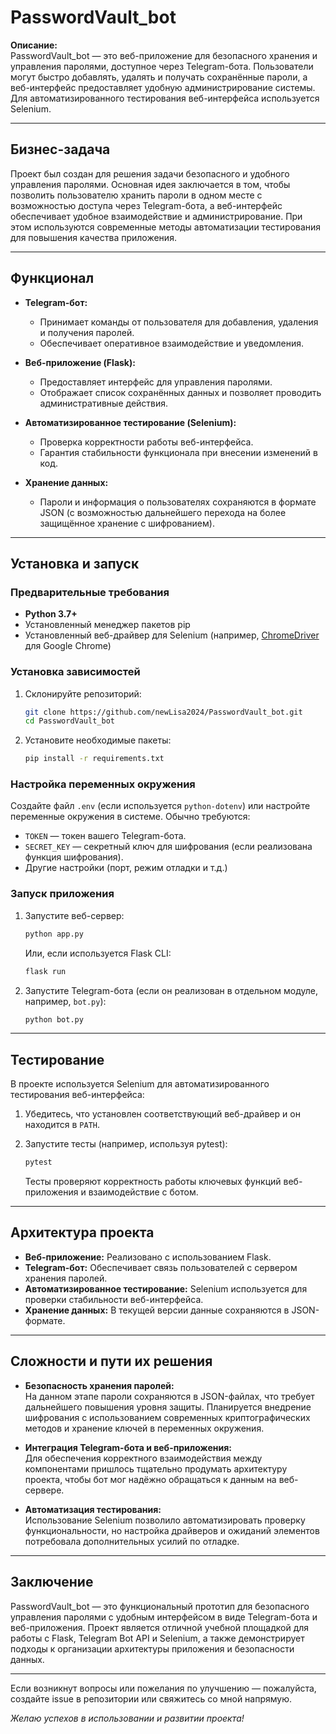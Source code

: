# PasswordVault_bot

**Описание:**  
PasswordVault_bot — это веб-приложение для безопасного хранения и управления паролями, доступное через Telegram-бота. Пользователи могут быстро добавлять, удалять и получать сохранённые пароли, а веб-интерфейс предоставляет удобную администрирование системы. Для автоматизированного тестирования веб-интерфейса используется Selenium.

---

## Бизнес-задача

Проект был создан для решения задачи безопасного и удобного управления паролями. Основная идея заключается в том, чтобы позволить пользователю хранить пароли в одном месте с возможностью доступа через Telegram-бота, а веб-интерфейс обеспечивает удобное взаимодействие и администрирование. При этом используются современные методы автоматизации тестирования для повышения качества приложения.

---

## Функционал

- **Telegram-бот:**  
  - Принимает команды от пользователя для добавления, удаления и получения паролей.
  - Обеспечивает оперативное взаимодействие и уведомления.

- **Веб-приложение (Flask):**  
  - Предоставляет интерфейс для управления паролями.
  - Отображает список сохранённых данных и позволяет проводить административные действия.

- **Автоматизированное тестирование (Selenium):**  
  - Проверка корректности работы веб-интерфейса.
  - Гарантия стабильности функционала при внесении изменений в код.

- **Хранение данных:**  
  - Пароли и информация о пользователях сохраняются в формате JSON (с возможностью дальнейшего перехода на более защищённое хранение с шифрованием).

---

## Установка и запуск

### Предварительные требования

- **Python 3.7+**
- Установленный менеджер пакетов pip
- Установленный веб-драйвер для Selenium (например, [ChromeDriver](https://sites.google.com/chromium.org/driver/) для Google Chrome)

### Установка зависимостей

1. Склонируйте репозиторий:

   ```bash
   git clone https://github.com/newLisa2024/PasswordVault_bot.git
   cd PasswordVault_bot
   ```

2. Установите необходимые пакеты:

   ```bash
   pip install -r requirements.txt
   ```

### Настройка переменных окружения

Создайте файл `.env` (если используется `python-dotenv`) или настройте переменные окружения в системе. Обычно требуются:

- `TOKEN` — токен вашего Telegram-бота.
- `SECRET_KEY` — секретный ключ для шифрования (если реализована функция шифрования).
- Другие настройки (порт, режим отладки и т.д.)

### Запуск приложения

1. Запустите веб-сервер:

   ```bash
   python app.py
   ```

   Или, если используется Flask CLI:

   ```bash
   flask run
   ```

2. Запустите Telegram-бота (если он реализован в отдельном модуле, например, `bot.py`):

   ```bash
   python bot.py
   ```

---

## Тестирование

В проекте используется Selenium для автоматизированного тестирования веб-интерфейса:

1. Убедитесь, что установлен соответствующий веб-драйвер и он находится в `PATH`.
2. Запустите тесты (например, используя pytest):

   ```bash
   pytest
   ```

   Тесты проверяют корректность работы ключевых функций веб-приложения и взаимодействие с ботом.

---

## Архитектура проекта

- **Веб-приложение:** Реализовано с использованием Flask.
- **Telegram-бот:** Обеспечивает связь пользователей с сервером хранения паролей.
- **Автоматизированное тестирование:** Selenium используется для проверки стабильности веб-интерфейса.
- **Хранение данных:** В текущей версии данные сохраняются в JSON-формате.

---

## Сложности и пути их решения

- **Безопасность хранения паролей:**  
  На данном этапе пароли сохраняются в JSON-файлах, что требует дальнейшего повышения уровня защиты. Планируется внедрение шифрования с использованием современных криптографических методов и хранение ключей в переменных окружения.

- **Интеграция Telegram-бота и веб-приложения:**  
  Для обеспечения корректного взаимодействия между компонентами пришлось тщательно продумать архитектуру проекта, чтобы бот мог надёжно обращаться к данным на веб-сервере.

- **Автоматизация тестирования:**  
  Использование Selenium позволило автоматизировать проверку функциональности, но настройка драйверов и ожиданий элементов потребовала дополнительных усилий по отладке.

---

## Заключение

PasswordVault_bot — это функциональный прототип для безопасного управления паролями с удобным интерфейсом в виде Telegram-бота и веб-приложения. Проект является отличной учебной площадкой для работы с Flask, Telegram Bot API и Selenium, а также демонстрирует подходы к организации архитектуры приложения и безопасности данных.

---

Если возникнут вопросы или пожелания по улучшению — пожалуйста, создайте issue в репозитории или свяжитесь со мной напрямую.  
   
*Желаю успехов в использовании и развитии проекта!*
